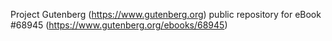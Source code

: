 Project Gutenberg (https://www.gutenberg.org) public repository for
eBook #68945 (https://www.gutenberg.org/ebooks/68945)
